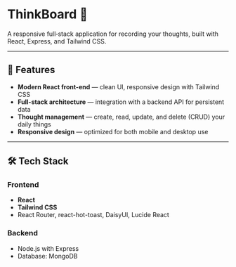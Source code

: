 # ThinkBoard 🧠

A responsive full‑stack application for recording your thoughts, built with React, Express, and Tailwind CSS.

---

## 🌟 Features

- **Modern React front-end** — clean UI, responsive design with Tailwind CSS
- **Full-stack architecture** — integration with a backend API for persistent data
- **Thought management** — create, read, update, and delete (CRUD) your daily things
- **Responsive design** — optimized for both mobile and desktop use

---

## 🛠️ Tech Stack

### Frontend
- **React**
- **Tailwind CSS**
- React Router, react-hot-toast, DaisyUI, Lucide React

### Backend
- Node.js with Express
- Database: MongoDB
